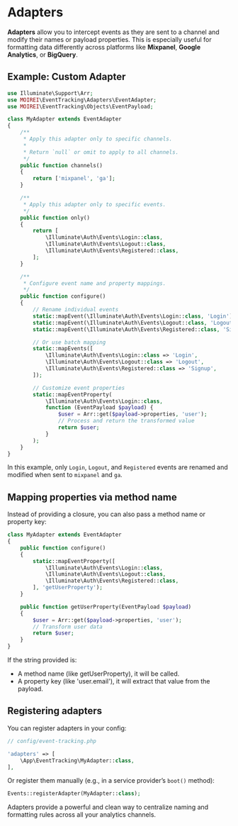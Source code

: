 # Adapters

**Adapters** allow you to intercept events as they are sent to a channel and modify their names or payload properties.
This is especially useful for formatting data differently across platforms like **Mixpanel**, **Google Analytics**, or **BigQuery**.

## Example: Custom Adapter

```php
use Illuminate\Support\Arr;
use MOIREI\EventTracking\Adapters\EventAdapter;
use MOIREI\EventTracking\Objects\EventPayload;

class MyAdapter extends EventAdapter
{
    /**
     * Apply this adapter only to specific channels.
     *
     * Return `null` or omit to apply to all channels.
     */
    public function channels()
    {
        return ['mixpanel', 'ga'];
    }

    /**
     * Apply this adapter only to specific events.
     */
    public function only()
    {
        return [
            \Illuminate\Auth\Events\Login::class,
            \Illuminate\Auth\Events\Logout::class,
            \Illuminate\Auth\Events\Registered::class,
        ];
    }

    /**
     * Configure event name and property mappings.
     */
    public function configure()
    {
        // Rename individual events
        static::mapEvent(\Illuminate\Auth\Events\Login::class, 'Login');
        static::mapEvent(\Illuminate\Auth\Events\Logout::class, 'Logout');
        static::mapEvent(\Illuminate\Auth\Events\Registered::class, 'Signup');

        // Or use batch mapping
        static::mapEvents([
            \Illuminate\Auth\Events\Login::class => 'Login',
            \Illuminate\Auth\Events\Logout::class => 'Logout',
            \Illuminate\Auth\Events\Registered::class => 'Signup',
        ]);

        // Customize event properties
        static::mapEventProperty(
            \Illuminate\Auth\Events\Login::class,
            function (EventPayload $payload) {
                $user = Arr::get($payload->properties, 'user');
                // Process and return the transformed value
                return $user;
            }
        );
    }
}
```

In this example, only `Login`, `Logout`, and `Registered` events are renamed and modified when sent to `mixpanel` and `ga`.

## Mapping properties via method name

Instead of providing a closure, you can also pass a method name or property key:

```php
class MyAdapter extends EventAdapter
{
    public function configure()
    {
        static::mapEventProperty([
            \Illuminate\Auth\Events\Login::class,
            \Illuminate\Auth\Events\Logout::class,
            \Illuminate\Auth\Events\Registered::class,
        ], 'getUserProperty');
    }

    public function getUserProperty(EventPayload $payload)
    {
        $user = Arr::get($payload->properties, 'user');
        // Transform user data
        return $user;
    }
}
```

If the string provided is:

- A method name (like getUserProperty), it will be called.
- A property key (like 'user.email'), it will extract that value from the payload.

## Registering adapters

You can register adapters in your config:

```php
// config/event-tracking.php

'adapters' => [
    \App\EventTracking\MyAdapter::class,
],
```

Or register them manually (e.g., in a service provider’s `boot()` method):

```php
Events::registerAdapter(MyAdapter::class);
```

Adapters provide a powerful and clean way to centralize naming and formatting rules across all your analytics channels.

